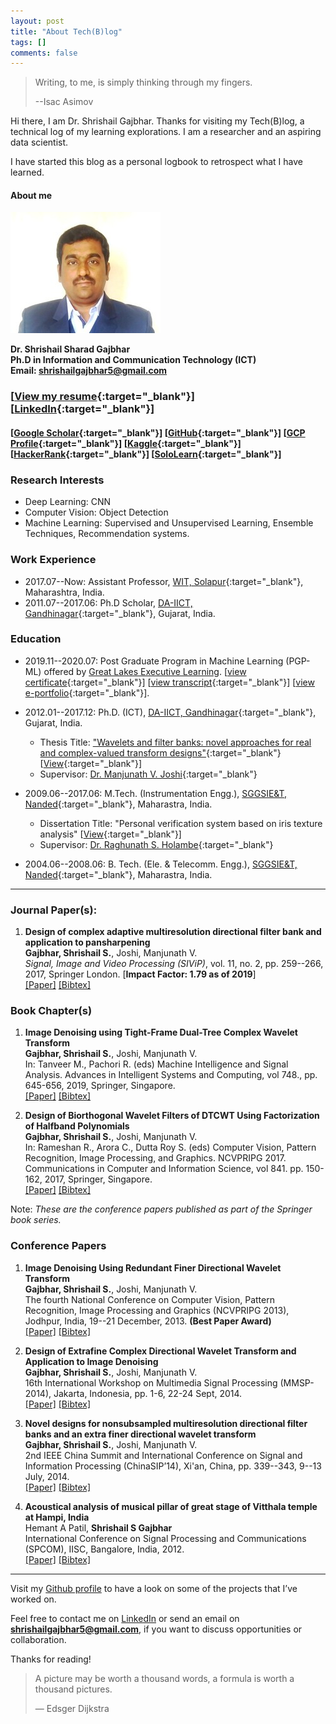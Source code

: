 ```yaml
---
layout: post
title: "About Tech(B)log"
tags: []
comments: false
---
```

> Writing, to me, is simply thinking through my fingers.
> 
> --Isac Asimov

Hi there, I am Dr. Shrishail Gajbhar. Thanks for visiting my Tech(B)log, a technical log of my learning explorations. I am a researcher and an aspiring data scientist.
 
I have started this blog as a personal logbook to retrospect what I have learned.

#### About me
[![](./assets/images/shri_240_194.jpg)](shri.jpg)

  
**Dr. Shrishail Sharad Gajbhar  
Ph.D in Information and Communication Technology (ICT)  
Email: <shrishailgajbhar5@gmail.com>**  

### \[[View my resume](SSG_Resume.pdf){:target="_blank"}\] \[[LinkedIn](https://www.linkedin.com/in/shrishailgajbhar){:target="_blank"}\]

####  \[[Google Scholar](https://scholar.google.co.in/citations?user=ObE0HeYAAAAJ&hl=en){:target="_blank"}\] \[[GitHub](https://github.com/ShrishailSGajbhar){:target="_blank"}\]  \[[GCP Profile]( https://www.qwiklabs.com/public_profiles/80676c9c-b035-44a5-b030-81c2ede6ff94){:target="_blank"}\] \[[Kaggle](https://www.kaggle.com/shrishailgajbhar){:target="_blank"}\] \[[HackerRank](https://www.hackerrank.com/shrishailgajbha1){:target="_blank"}\] \[[SoloLearn](https://www.sololearn.com/Profile/19733903){:target="_blank"}\]

### Research Interests

*   Deep Learning: CNN
*   Computer Vision: Object Detection
*   Machine Learning: Supervised and Unsupervised Learning, Ensemble Techniques, Recommendation systems.

### Work Experience

*   2017.07--Now: Assistant Professor, [WIT, Solapur](https://www.witsolapur.org/){:target="_blank"}, Maharashtra, India.
*   2011.07--2017.06: Ph.D Scholar, [DA-IICT, Gandhinagar](https://www.daiict.ac.in/){:target="_blank"}, Gujarat, India.

### Education
* 2019.11--2020.07: Post Graduate Program in Machine Learning (PGP-ML) offered by [Great Lakes Executive Learning](https://www.greatlearning.in/pg-program-machine-learning-course). [[view certificate](https://olympus1.greatlearning.in/certificate/RLYZBOCW){:target="_blank"}] [[view transcript](https://olympus1.greatlearning.in/transcript/RQWDHIVF){:target="_blank"}]  [[view e-portfolio](https://eportfolio.greatlearning.in/dr--shrishail-sharad-gajbhar){:target="_blank"}].

*   2012.01--2017.12: Ph.D. (ICT), [DA-IICT, Gandhinagar](https://www.daiict.ac.in/){:target="_blank"}, Gujarat, India.
    * Thesis Title: ["Wavelets and filter banks: novel approaches for real and complex-valued transform designs"](http://drsr.daiict.ac.in/handle/123456789/650){:target="_blank"} [[View](201121016.pdf){:target="_blank"}\]
    * Supervisor: [Dr. Manjunath V. Joshi](http://intranet.daiict.ac.in/~mv_joshi/){:target="_blank"}
*   2009.06--2017.06: M.Tech. (Instrumentation Engg.), [SGGSIE&T, Nanded](https://sggs.ac.in/){:target="_blank"}, Maharastra, India.
    * Dissertation Title: "Personal verification system based on iris texture analysis" [[View](rootfile.pdf){:target="_blank"}\]
    * Supervisor: [Dr. Raghunath S. Holambe](https://onlinesggs.org/faculty_profile/users/view_profile.php?id=88){:target="_blank"}
*   2004.06--2008.06: B. Tech. (Ele. & Telecomm. Engg.), [SGGSIE&T, Nanded](https://sggs.ac.in/){:target="_blank"}, Maharastra, India.

---

### Journal Paper(s):

1. **Design of complex adaptive multiresolution directional filter bank and application to pansharpening**  
**Gajbhar, Shrishail S.**,  Joshi, Manjunath V.     
*Signal, Image and Video Processing (SIViP)*, vol. 11, no. 2, pp. 259--266, 2017, Springer London. [**Impact Factor: 1.79 as of 2019**]                
[\[Paper\]](https://link.springer.com/article/10.1007/s11760-016-0931-4) [\[Bibtex\]](./bibtex/2017SIVIP.html)

  
### Book Chapter(s)

1. **Image Denoising using Tight-Frame Dual-Tree Complex Wavelet Transform**  
**Gajbhar, Shrishail S.**,  Joshi, Manjunath V.  
In: Tanveer M., Pachori R. (eds) Machine Intelligence and Signal Analysis. Advances in Intelligent Systems and Computing, vol 748., pp. 645-656, 2019, Springer, Singapore.   
[\[Paper\]](https://link.springer.com/chapter/10.1007/978-981-13-0923-6_55) [\[Bibtex\]](./bibtex/2019MISA.html)  

1. **Design of Biorthogonal Wavelet Filters of DTCWT Using Factorization of Halfband Polynomials**  
**Gajbhar, Shrishail S.**, Joshi, Manjunath V.  
In: Rameshan R., Arora C., Dutta Roy S. (eds) Computer Vision, Pattern Recognition, Image Processing, and Graphics. NCVPRIPG 2017. Communications in Computer and Information Science, vol 841.  pp. 150-162, 2017, Springer, Singapore.  
[\[Paper\]](https://link.springer.com/chapter/10.1007/978-981-13-0020-2_14) [\[Bibtex\]](./bibtex/2017NCV.html)

Note: *These are the conference papers published as part of the Springer book series.*
### Conference Papers
1. **Image Denoising Using Redundant Finer Directional Wavelet Transform**  
**Gajbhar, Shrishail S.**,  Joshi, Manjunath V.  
The fourth National Conference on Computer Vision, Pattern Recognition, Image Processing and Graphics (NCVPRIPG 2013), Jodhpur, India, 19--21 December, 2013. **(Best Paper Award)**  
[\[Paper\]](https://ieeexplore.ieee.org/abstract/document/6776251) [\[Bibtex\]](./bibtex/2013NCV.html)

1. **Design of Extrafine Complex Directional Wavelet Transform and Application to Image Denoising**  
**Gajbhar, Shrishail S.**,  Joshi, Manjunath V.  
16th International Workshop on Multimedia Signal Processing (MMSP-2014), Jakarta, Indonesia, pp. 1-6, 22-24 Sept, 2014.    
[\[Paper\]](https://ieeexplore.ieee.org/abstract/document/6958794) [\[Bibtex\]](./bibtex/2014MMSP.html)

1. **Novel designs for nonsubsampled multiresolution directional filter banks and an extra finer directional wavelet transform**  
**Gajbhar, Shrishail S.**,  Joshi, Manjunath V.  
2nd IEEE China Summit and International Conference on Signal and Information Processing (ChinaSIP’14), Xi'an, China, pp. 339--343, 9--13 July, 2014.  
[\[Paper\]](https://ieeexplore.ieee.org/abstract/document/6290213) [\[Bibtex\]](./bibtex/2014CSIP.html)  


1. **Acoustical analysis of musical pillar of great stage of Vitthala temple at Hampi, India**  
Hemant A Patil, **Shrishail S Gajbhar**  
International Conference on Signal Processing and Communications (SPCOM), IISC, Bangalore, India, 2012.  
[\[Paper\]](https://ieeexplore.ieee.org/abstract/document/6290213) [\[Bibtex\]](./bibtex/2012SPCOM.html)  

---

Visit my  [Github profile](https://github.com/ShrishailSGajbhar?tab=repositories) to have a look on some of the projects that I’ve worked on.

Feel free to contact me on [LinkedIn](www.linkedin.com/in/dr-shrishail-gajbhar-55938039) or send an email on **shrishailgajbhar5@gmail.com**, if you want to discuss opportunities or collaboration.

Thanks for reading!

> A picture may be worth a thousand words, a formula is worth a thousand pictures.
> 
> — Edsger Dijkstra  


